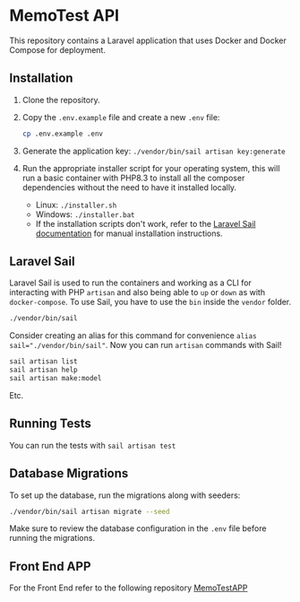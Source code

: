 # MemoTest API

This repository contains a Laravel application that uses Docker and Docker Compose for deployment.

## Installation

1. Clone the repository.
2. Copy the `.env.example` file and create a new `.env` file:

   ```bash
   cp .env.example .env
   ```
3. Generate the application key: `./vendor/bin/sail artisan key:generate`
4. Run the appropriate installer script for your operating system, this will run a basic container with PHP8.3 to install all the composer dependencies without the need to have it installed locally.
   - Linux: `./installer.sh`
   - Windows: `./installer.bat`
   - If the installation scripts don't work, refer to the [Laravel Sail documentation](https://laravel.com/docs/10.x/sail#installing-composer-dependencies-for-existing-projects) for manual installation instructions.

## Laravel Sail

Laravel Sail is used to run the containers and working as a CLI for interacting with PHP `artisan` and also being able to `up` or `down` as with `docker-compose`.
To use Sail, you have to use the `bin` inside the `vendor` folder.

```bash
./vendor/bin/sail
```

Consider creating an alias for this command for convenience `alias sail="./vendor/bin/sail"`.
Now you can run `artisan` commands with Sail!

```bash
sail artisan list
sail artisan help
sail artisan make:model
```
Etc.

## Running Tests

You can run the tests with `sail artisan test`

## Database Migrations

To set up the database, run the migrations along with seeders:

```bash
./vendor/bin/sail artisan migrate --seed
```

Make sure to review the database configuration in the `.env` file before running the migrations.

## Front End APP
For the Front End refer to the following repository [MemoTestAPP](https://github.com/nico-dandrea/memo-test-app)
